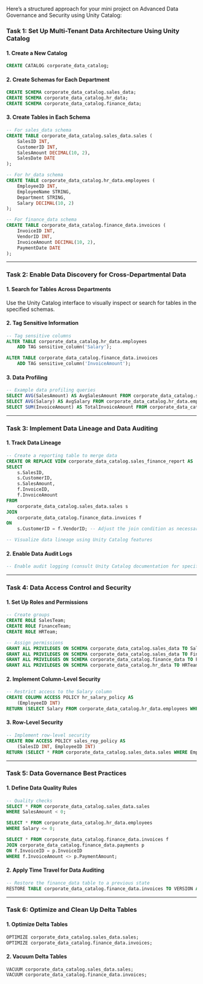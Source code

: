 Here’s a structured approach for your mini project on Advanced Data Governance and Security using Unity Catalog:

### Task 1: Set Up Multi-Tenant Data Architecture Using Unity Catalog

#### 1. Create a New Catalog
```sql
CREATE CATALOG corporate_data_catalog;
```

#### 2. Create Schemas for Each Department
```sql
CREATE SCHEMA corporate_data_catalog.sales_data;
CREATE SCHEMA corporate_data_catalog.hr_data;
CREATE SCHEMA corporate_data_catalog.finance_data;
```

#### 3. Create Tables in Each Schema
```sql
-- For sales_data schema
CREATE TABLE corporate_data_catalog.sales_data.sales (
    SalesID INT,
    CustomerID INT,
    SalesAmount DECIMAL(10, 2),
    SalesDate DATE
);

-- For hr_data schema
CREATE TABLE corporate_data_catalog.hr_data.employees (
    EmployeeID INT,
    EmployeeName STRING,
    Department STRING,
    Salary DECIMAL(10, 2)
);

-- For finance_data schema
CREATE TABLE corporate_data_catalog.finance_data.invoices (
    InvoiceID INT,
    VendorID INT,
    InvoiceAmount DECIMAL(10, 2),
    PaymentDate DATE
);
```

---

### Task 2: Enable Data Discovery for Cross-Departmental Data

#### 1. Search for Tables Across Departments
Use the Unity Catalog interface to visually inspect or search for tables in the specified schemas.

#### 2. Tag Sensitive Information
```sql
-- Tag sensitive columns
ALTER TABLE corporate_data_catalog.hr_data.employees 
    ADD TAG sensitive_column('Salary');

ALTER TABLE corporate_data_catalog.finance_data.invoices 
    ADD TAG sensitive_column('InvoiceAmount');
```

#### 3. Data Profiling
```sql
-- Example data profiling queries
SELECT AVG(SalesAmount) AS AvgSalesAmount FROM corporate_data_catalog.sales_data.sales;
SELECT AVG(Salary) AS AvgSalary FROM corporate_data_catalog.hr_data.employees;
SELECT SUM(InvoiceAmount) AS TotalInvoiceAmount FROM corporate_data_catalog.finance_data.invoices;
```

---

### Task 3: Implement Data Lineage and Data Auditing

#### 1. Track Data Lineage
```sql
-- Create a reporting table to merge data
CREATE OR REPLACE VIEW corporate_data_catalog.sales_finance_report AS
SELECT 
    s.SalesID, 
    s.CustomerID, 
    s.SalesAmount, 
    f.InvoiceID, 
    f.InvoiceAmount 
FROM 
    corporate_data_catalog.sales_data.sales s
JOIN 
    corporate_data_catalog.finance_data.invoices f 
ON 
    s.CustomerID = f.VendorID; -- Adjust the join condition as necessary

-- Visualize data lineage using Unity Catalog features
```

#### 2. Enable Data Audit Logs
```sql
-- Enable audit logging (consult Unity Catalog documentation for specific commands)
```

---

### Task 4: Data Access Control and Security

#### 1. Set Up Roles and Permissions
```sql
-- Create groups
CREATE ROLE SalesTeam;
CREATE ROLE FinanceTeam;
CREATE ROLE HRTeam;

-- Assign permissions
GRANT ALL PRIVILEGES ON SCHEMA corporate_data_catalog.sales_data TO SalesTeam;
GRANT ALL PRIVILEGES ON SCHEMA corporate_data_catalog.sales_data TO FinanceTeam;
GRANT ALL PRIVILEGES ON SCHEMA corporate_data_catalog.finance_data TO FinanceTeam;
GRANT ALL PRIVILEGES ON SCHEMA corporate_data_catalog.hr_data TO HRTeam WITH GRANT OPTION; -- Update access
```

#### 2. Implement Column-Level Security
```sql
-- Restrict access to the Salary column
CREATE COLUMN ACCESS POLICY hr_salary_policy AS 
    (EmployeeID INT) 
RETURN (SELECT Salary FROM corporate_data_catalog.hr_data.employees WHERE EmployeeID = CURRENT_USER_ID);
```

#### 3. Row-Level Security
```sql
-- Implement row-level security
CREATE ROW ACCESS POLICY sales_rep_policy AS 
    (SalesID INT, EmployeeID INT) 
RETURN (SELECT * FROM corporate_data_catalog.sales_data.sales WHERE EmployeeID = CURRENT_USER_ID);
```

---

### Task 5: Data Governance Best Practices

#### 1. Define Data Quality Rules
```sql
-- Quality checks
SELECT * FROM corporate_data_catalog.sales_data.sales 
WHERE SalesAmount < 0;

SELECT * FROM corporate_data_catalog.hr_data.employees 
WHERE Salary <= 0;

SELECT * FROM corporate_data_catalog.finance_data.invoices f 
JOIN corporate_data_catalog.finance_data.payments p 
ON f.InvoiceID = p.InvoiceID 
WHERE f.InvoiceAmount <> p.PaymentAmount;
```

#### 2. Apply Time Travel for Data Auditing
```sql
-- Restore the finance_data table to a previous state
RESTORE TABLE corporate_data_catalog.finance_data.invoices TO VERSION AS OF <version_number>;
```

---

### Task 6: Optimize and Clean Up Delta Tables

#### 1. Optimize Delta Tables
```sql
OPTIMIZE corporate_data_catalog.sales_data.sales;
OPTIMIZE corporate_data_catalog.finance_data.invoices;
```

#### 2. Vacuum Delta Tables
```sql
VACUUM corporate_data_catalog.sales_data.sales;
VACUUM corporate_data_catalog.finance_data.invoices;
```
